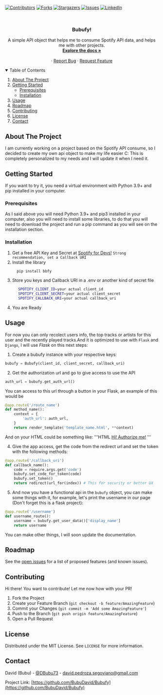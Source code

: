 <!--
*** Thanks for checking out the Best-README-Template. If you have a suggestion
*** that would make this better, please fork the repo and create a pull request
*** or simply open an issue with the tag "enhancement".
*** Thanks again! Now go create something AMAZING! :D
-->



<!-- PROJECT SHIELDS -->
<!--
*** I'm using markdown "reference style" links for readability.
*** Reference links are enclosed in brackets [ ] instead of parentheses ( ).
*** See the bottom of this document for the declaration of the reference variables
*** for contributors-url, forks-url, etc. This is an optional, concise syntax you may use.
*** https://www.markdownguide.org/basic-syntax/#reference-style-links
-->
[![Contributors][contributors-shield]][contributors-url]
[![Forks][forks-shield]][forks-url]
[![Stargazers][stars-shield]][stars-url]
[![Issues][issues-shield]][issues-url]
[![LinkedIn][linkedin-shield]][linkedin-url]



<!-- PROJECT LOGO -->
<br />
<p align="center">

  <h3 align="center">Bubufy!</h3>

  <p align="center">
    A simple API object that helps me to consume Spotify API data, and helps me with other projects.
    <br />
    <a href="https://github.com/BubuDavid/Bubufy.git"><strong>Explore the docs »</strong></a>
    <br />
    <br />
    ·
    <a href="https://github.com/BubuDavid/Bubufy.git/issues">Report Bug</a>
    ·
    <a href="https://github.com/BubuDavid/Bubufy.git/issues">Request Feature</a>
  </p>
</p>



<!-- TABLE OF CONTENTS -->
<details open="open">
  <summary>Table of Contents</summary>
  <ol>
    <li>
      <a href="#about-the-project">About The Project</a>
    </li>
    <li>
      <a href="#getting-started">Getting Started</a>
      <ul>
        <li><a href="#prerequisites">Prerequisites</a></li>
        <li><a href="#installation">Installation</a></li>
      </ul>
    </li>
    <li><a href="#usage">Usage</a></li>
    <li><a href="#roadmap">Roadmap</a></li>
    <li><a href="#contributing">Contributing</a></li>
    <li><a href="#license">License</a></li>
    <li><a href="#contact">Contact</a></li>
  </ol>
</details>



<!-- ABOUT THE PROJECT -->
## About The Project

I am currently working on a project based on the Spotify API consume, so I decided to create my own api object to make my life easier C: This is completely personalized to my needs and I will update it when I need it.



<!-- GETTING STARTED -->
## Getting Started

If you want to try it, you need a virtual environment with Python 3.9+ and pip installed in your computer.

### Prerequisites

As I said above you will need Python 3.9+ and pip3 installed in your computer, also you will need to install some libraries, to do that you will need to download the project and run a pip command as you will see on the installation section.

### Installation

1. Get a free API Key and Secret at [Spotify for Devs!](https://developer.spotify.com/dashboard/applications) `Strong recommendation, set a Callback URI`
2. Install the library
   ```sh
  	 pip install bbfy
	 ```
3. Store you keys and Callback URI in a .env or another kind of secret file
  ```sh
		SPOTIFY_CLIENT_ID=your actual client_id
		SPOTIFY_CLIENT_SECRET=your actual client_secret
		SPOTIFY_CALLBACK_URI=your actual callback_uri
  ```
4. You are Ready


<!-- USAGE EXAMPLES -->
## Usage

For now you can only recolect users info, the top tracks or artists for this user and the recently played tracks.And it is optimized to use with `Flask` and `Django`, I will use *Flask* on this next steps:

1. Create a bubufy instance with your respective keys:
```python
bubufy = Bubufy(client_id, client_secret, callback_uri)
```
2. Get the authorization url and go to give access to use the API
```python
auth_url = bubufy.get_auth_url()
```
You can access to this url through a button in your Flask, an example of this would be
```python
@app.route('/route_name')
def method_name():
	context = {
		'auth_url': auth_url,
	}
	return render_template('template_name.html', **context)
```
And on your HTML could be something like:
'''HTML
<a href="{{ auth_url }}">Hi! Authorize me!</a>
'''

4. Give the app access, get the code from the redirect url and set the token with the following methods:
```python
@app.route('/callback_uri')
def callback_name():
	code = require.args.get('code')
	bubufy.set_code_for_token(code)
	bubufy.set_token()
	return redirect(url_for(index)) # This for security or better UX
```
5. And now you have a functional api in the `bubufy` object, you can make some things with it, for example, let's print the username in our page (Don't forget this is a flask project):
```python
@app.route('/username')
def username_route():
	username = bubufy.get_user_data()['display_name']
	return username
```
You can make other things, I will soon update the documentation.

<!-- _For more examples, please refer to the [Documentation](https://example.com)_ -->



<!-- ROADMAP -->
## Roadmap

See the [open issues](https://github.com/BubuDavid/Bubufy.git/issues) for a list of proposed features (and known issues).



<!-- CONTRIBUTING -->
## Contributing

Hi there! You want to contribute! Let me now how with your PR!

1. Fork the Project
2. Create your Feature Branch (`git checkout -b feature/AmazingFeature`)
3. Commit your Changes (`git commit -m 'Add some AmazingFeature'`)
4. Push to the Branch (`git push origin feature/AmazingFeature`)
5. Open a Pull Request



<!-- LICENSE -->
## License

Distributed under the MIT License. See `LICENSE` for more information.



<!-- CONTACT -->
## Contact

David (Bubu) - [@DBubu73](https://twitter.com/DBubu73) - david.pedroza.segoviano@gmail.com

Project Link: [https://github.com/BubuDavid/Bubufy](https://github.com/BubuDavid/Bubufy)






<!-- MARKDOWN LINKS & IMAGES -->
<!-- https://www.markdownguide.org/basic-syntax/#reference-style-links -->
[contributors-shield]: https://img.shields.io/github/contributors/BubuDavid/Bubufy.svg?style=for-the-badge
[contributors-url]: https://github.com/BubuDavid/Bubufy.git/graphs/contributors
[forks-shield]: https://img.shields.io/github/forks/BubuDavid/Bubufy.svg?style=for-the-badge
[forks-url]: https://github.com/BubuDavid/Bubufy.git/network/members
[stars-shield]: https://img.shields.io/github/stars/BubuDavid/Bubufy.svg?style=for-the-badge
[stars-url]: https://github.com/BubuDavid/Bubufy.git/stargazers
[issues-shield]: https://img.shields.io/github/issues/BubuDavid/Bubufy.svg?style=for-the-badge
[issues-url]: https://github.com/BubuDavid/Bubufy.git/issues
[license-shield]: https://img.shields.io/github/license/BubuDavid/Bubufy.svg?style=for-the-badge
[license-url]: https://github.com/BubuDavid/Bubufy.git/blob/master/LICENSE.txt
[linkedin-shield]: https://img.shields.io/badge/-LinkedIn-black.svg?style=for-the-badge&logo=linkedin&colorB=555
[linkedin-url]: https://www.linkedin.com/in/davidpedrozasegoviano/
[product-screenshot]: static/images/screenshot.png
